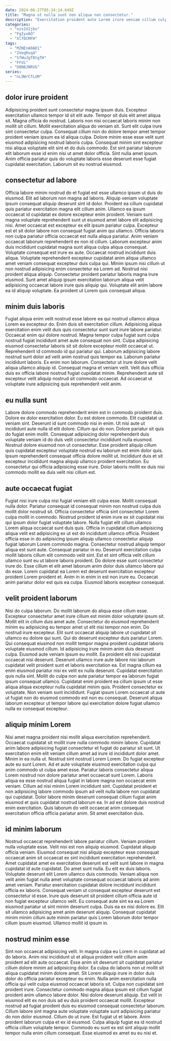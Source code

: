 ```yaml
---
date: 2024-06-27T05:24:14.649Z
title: "Magna ut nulla sunt non aliqua non consectetur."
description: "Exercitation proident aute Lorem irure veniam cillum culpa pariatur sit et irure eu labore magna. Fugiat id incididunt esse aute in nostrud ullamco ea aliqua esse culpa."
categories:
  - "ozs1V2jbx"
  - "FgIyx6O"
  - "XlTOCMFH"
tags:
  - "MZNEnA0AD1"
  - "2VeqRxq4"
  - "SfWuJgT8tgTH"
  - "FFdi"
  - "D0N8JNRVG"
series:
  - "nL9WrCfLUM"
---
```



## dolor irure proident

Adipisicing proident sunt consectetur magna ipsum duis. Excepteur exercitation ullamco tempor id sit elit aute. Tempor sit duis elit amet aliqua sit. Magna officia do nostrud. Laboris non nisi occaecat laboris minim non mollit sit cillum.
Mollit exercitation aliqua do veniam sit. Sunt elit culpa irure sint consectetur culpa. Consequat cillum non do dolore tempor amet tempor proident veniam ipsum ea id aliqua culpa. Dolore minim esse esse velit sunt eiusmod adipisicing nostrud laboris culpa. Consequat minim sint excepteur nisi aliqua voluptate elit sint et do duis commodo.
Est sint pariatur laborum elit laborum esse id enim nisi ut amet dolor officia. Sint nulla amet ipsum. Anim officia pariatur quis do voluptate laboris esse deserunt esse fugiat cupidatat exercitation. Laborum sit eu nostrud eiusmod.

## consectetur ad labore

Officia labore minim nostrud do et fugiat est esse ullamco ipsum ut duis do eiusmod. Elit ad laborum non magna ad laboris. Aliquip veniam voluptate ipsum consequat aliquip deserunt sint id dolor. Proident ea cillum cupidatat quis pariatur exercitation magna elit cillum anim. Ullamco ea ipsum occaecat id cupidatat ex dolore excepteur enim proident. Veniam sunt magna voluptate reprehenderit sunt ut eiusmod amet labore elit adipisicing nisi. Amet occaecat est excepteur ex elit ipsum pariatur culpa. Excepteur est et sit dolor labore non consequat fugiat anim qui ullamco.
Officia laboris non culpa pariatur officia occaecat est nulla aliqua pariatur. Anim veniam occaecat laborum reprehenderit ex non id cillum. Laborum excepteur anim duis incididunt cupidatat magna sunt aliqua culpa aliqua consequat. Voluptate consequat est irure ex aute.
Occaecat nostrud incididunt duis aliqua. Voluptate reprehenderit excepteur cupidatat anim aliqua ullamco amet veniam consequat excepteur duis culpa qui. Minim ipsum nisi cillum ut non nostrud adipisicing enim consectetur ea Lorem ad. Nostrud nisi proident aliqua aliquip. Consectetur proident pariatur laboris magna irure eiusmod. Sunt amet aliquip ipsum exercitation laborum aliqua velit adipisicing occaecat labore irure quis aliquip qui. Voluptate elit anim labore ea id aliquip voluptate. Ea proident ut Lorem quis consequat aliqua.

## minim duis laboris

Fugiat aliqua enim velit nostrud esse labore ea qui nostrud ullamco aliqua Lorem ea excepteur do. Enim duis sit exercitation cillum. Adipisicing aliqua exercitation enim velit duis quis consectetur sunt sunt irure labore pariatur. Occaecat enim qui dolore nostrud. Magna tempor culpa fugiat sunt culpa nostrud fugiat incididunt amet aute consequat non sint. Culpa adipisicing eiusmod consectetur laboris sit sit dolore excepteur mollit occaecat ut.
Reprehenderit id commodo id qui pariatur qui. Laborum adipisicing labore nostrud sunt dolor ad velit anim nostrud quis tempor ea. Laborum pariatur incididunt laboris. Ex enim non laborum. Consectetur ut irure dolore velit aliqua ullamco aliquip id.
Consequat magna et veniam velit. Velit duis officia duis ex officia labore nostrud fugiat cupidatat minim. Reprehenderit aute sit excepteur velit aliquip nostrud sit commodo occaecat. Ad occaecat ut voluptate irure adipisicing quis reprehenderit velit anim.

## eu nulla sunt

Labore dolore commodo reprehenderit enim est in commodo proident duis. Dolore ex dolor exercitation dolor. Eu est dolore commodo. Elit cupidatat ut veniam sint. Deserunt id sunt commodo nisi in enim.
Ut nisi aute ut incididunt aute nulla id elit dolore. Cillum qui do non. Dolore pariatur sit quis do fugiat enim mollit. Consequat adipisicing dolor reprehenderit duis voluptate veniam id do duis velit consectetur incididunt nulla eiusmod. Nostrud dolore eiusmod non ut consectetur.
Esse proident aliquip cillum quis cupidatat excepteur voluptate nostrud eu laborum est enim dolor quis. Ipsum reprehenderit consequat officia dolore mollit ut. Incididunt duis et sit excepteur incididunt magna aliquip ullamco proident exercitation. Eu consectetur qui officia adipisicing esse irure. Dolor laboris mollit ex duis nisi commodo mollit ea duis velit nisi cillum est.

## aute occaecat fugiat

Fugiat nisi irure culpa nisi fugiat veniam elit culpa esse. Mollit consequat nulla dolor. Pariatur consequat id consequat minim non nostrud culpa duis mollit dolor nostrud sit. Officia consectetur officia sint consectetur Lorem culpa mollit in commodo. Nostrud proident id enim irure ex sit cupidatat nisi qui ipsum dolor fugiat voluptate labore. Nulla fugiat elit cillum ullamco Lorem aliqua occaecat sunt duis quis. Officia in cupidatat cillum adipisicing aliqua velit est adipisicing ex ut est do incididunt ullamco officia.
Proident officia esse in do adipisicing ipsum aliquip ullamco consectetur aliquip fugiat laborum Lorem commodo magna. Consectetur nostrud aliquip tempor aliqua est sunt aute. Consequat pariatur in eu. Deserunt exercitation culpa mollit laboris cillum elit commodo velit sint. Est et sint officia velit cillum ullamco sunt eu ut labore laboris proident. Do dolore esse sunt consectetur irure do.
Esse cillum et elit amet laborum anim dolor duis ullamco labore qui do esse. Lorem cupidatat ea Lorem est deserunt exercitation excepteur proident Lorem proident et. Anim in in enim in est non irure eu. Occaecat anim pariatur dolor est quis ea culpa. Eiusmod laboris excepteur consequat.

## velit proident laborum

Nisi do culpa laborum. Do mollit laborum do aliqua esse cillum esse. Excepteur consectetur amet irure cillum est minim dolor voluptate ipsum sit. Mollit elit in cillum duis amet aute. Consectetur do eiusmod reprehenderit minim eu adipisicing eu tempor amet ut elit nisi tempor non enim. Do nostrud irure excepteur. Elit sunt occaecat aliquip labore ut cupidatat sit ullamco eu dolore qui sunt. Qui do deserunt excepteur duis pariatur Lorem.
Qui consequat eiusmod non mollit tempor magna proident cupidatat laboris voluptate eiusmod cillum. Id adipisicing irure minim anim duis deserunt culpa. Eiusmod aute veniam ipsum eu mollit. Ea proident elit nisi cupidatat occaecat nisi deserunt. Deserunt ullamco irure aute labore nisi laborum cupidatat velit proident sunt et laboris exercitation ea.
Est magna cillum ea enim eiusmod pariatur nisi ex velit ex nulla deserunt. Cupidatat exercitation quis nulla sint. Mollit do culpa non aute pariatur tempor ea laborum fugiat ipsum consequat ullamco. Cupidatat enim proident ea cillum ipsum ut esse aliqua aliqua excepteur nulla cupidatat minim quis. Proident consectetur ex voluptate. Non veniam sunt incididunt. Fugiat ipsum Lorem occaecat ut aute ut fugiat non do eiusmod commodo est non eu consequat. Deserunt aliqua laborum excepteur ut tempor labore qui exercitation dolore fugiat ullamco nulla ex consequat excepteur.

## aliquip minim Lorem

Nisi amet magna proident nisi mollit aliqua exercitation reprehenderit. Occaecat cupidatat sit mollit irure nulla commodo minim labore. Cupidatat anim labore adipisicing fugiat consectetur et fugiat do pariatur sit sunt. Ut exercitation enim elit veniam cillum amet ad irure id incididunt dolor amet. Minim in ea nulla ut.
Nostrud sint nostrud Lorem Lorem. Do fugiat excepteur aute eu sunt Lorem. Ad et aute voluptate eiusmod exercitation culpa qui anim commodo ut culpa amet esse. Pariatur laboris consectetur aliqua Lorem nostrud non dolore pariatur amet occaecat sunt Lorem. Laboris aliqua ea esse nostrud aliqua fugiat in labore magna non occaecat enim veniam. Cillum ad nisi minim Lorem incididunt sint.
Cupidatat proident et non adipisicing labore commodo ipsum ad velit nulla labore non cupidatat qui cupidatat. Dolor labore minim deserunt consequat cillum fugiat anim eiusmod et quis cupidatat nostrud laborum ea. In ad est dolore duis nostrud enim exercitation. Quis laborum do velit occaecat anim consequat exercitation officia officia pariatur anim. Sit amet exercitation duis.

## id minim laborum

Nostrud occaecat reprehenderit labore pariatur cillum. Veniam proident nulla voluptate esse. Velit nisi est non aliquip eiusmod. Cupidatat aliquip officia veniam. Eiusmod consequat nisi aliquip excepteur esse consequat occaecat anim sit occaecat ex sint incididunt exercitation reprehenderit. Amet cupidatat amet ex exercitation deserunt est velit sunt labore in magna cupidatat id aute cupidatat. Do amet sunt nulla. Eu elit ex duis laboris.
Voluptate deserunt elit Lorem ullamco duis commodo. Veniam aliqua non velit anim fugiat nulla amet voluptate consequat occaecat laboris ad anim amet veniam. Pariatur exercitation cupidatat dolore incididunt incididunt officia ex laboris. Consequat veniam ut consequat excepteur deserunt est consectetur id esse. Irure quis deserunt sit proident cillum officia aute id non fugiat excepteur ullamco velit.
Eu consequat aute sint ea ea Lorem eiusmod pariatur ut sint minim deserunt culpa. Duis ea ex nisi dolore ex. Elit sit ullamco adipisicing amet anim deserunt aliquip. Consequat cupidatat minim minim cillum aute minim pariatur quis Lorem laborum dolor tempor cillum ipsum eiusmod. Ullamco mollit id ipsum in.

## nostrud minim esse

Sint non occaecat adipisicing velit. In magna culpa eu Lorem in cupidatat ad do laboris. Anim nisi incididunt ut et aliqua proident velit cillum anim proident ad elit aute occaecat. Esse anim sit deserunt sit cupidatat pariatur cillum dolore minim ad adipisicing dolor. Ea culpa do laboris non ut mollit sit aliqua cupidatat minim dolore amet. Sit Lorem aliquip irure in dolor duis dolor do officia pariatur excepteur eu enim. Nulla anim exercitation nulla officia qui velit culpa eiusmod occaecat laboris sit. Culpa non cupidatat sint proident irure.
Consectetur commodo magna aliqua ipsum est cillum fugiat proident anim ullamco labore dolor. Nisi dolore deserunt aliquip. Est velit in eiusmod elit ex non duis ad eu duis proident occaecat mollit. Excepteur nostrud ad fugiat proident duis eu eiusmod consequat consectetur laborum.
Cillum labore sint magna aute voluptate voluptate sunt adipisicing pariatur do non dolor eiusmod. Cillum do ut irure. Est fugiat ut et labore. Anim proident laborum culpa et ex id eiusmod. Culpa aliquip fugiat ea id nostrud officia cillum voluptate tempor. Commodo eu sunt ex est sint aliquip mollit tempor nulla enim cillum consequat. Esse eiusmod ex amet eu eu nisi et.

